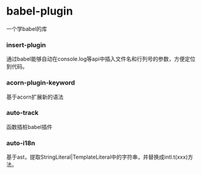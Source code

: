 # babel-plugin

一个学babel的库

### insert-plugin
通过babel能够自动在console.log等api中插入文件名和行列号的参数，方便定位到代码。

### acorn-plugin-keyword
基于acorn扩展新的语法

### auto-track
函数插桩babel插件

### auto-i18n
基于ast，提取StringLiteral|TemplateLiteral中的字符串，并替换成intl.t(xxx)方法。